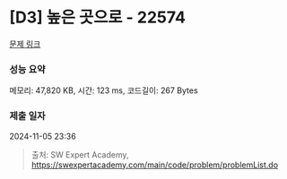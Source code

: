 # [D3] 높은 곳으로 - 22574 

[문제 링크](https://swexpertacademy.com/main/code/problem/problemDetail.do?contestProbId=AZIieDaq5AEDFAXd) 

### 성능 요약

메모리: 47,820 KB, 시간: 123 ms, 코드길이: 267 Bytes

### 제출 일자

2024-11-05 23:36



> 출처: SW Expert Academy, https://swexpertacademy.com/main/code/problem/problemList.do
